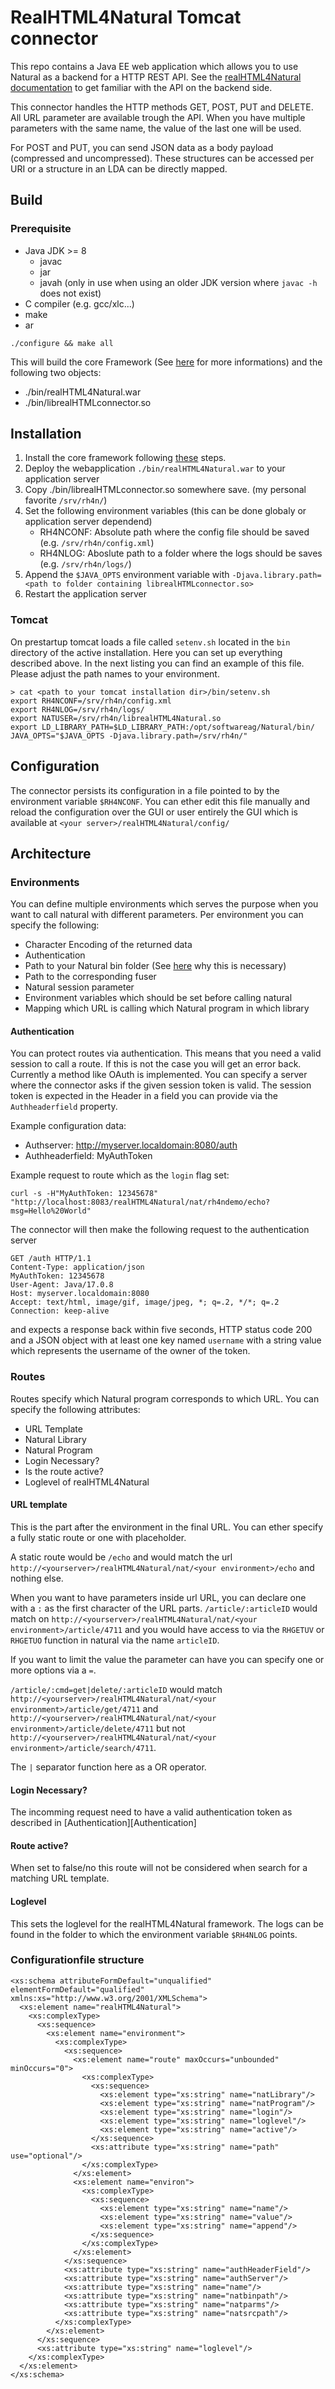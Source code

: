 # RealHTML4Natural Tomcat connector

This repo contains a Java EE web application which allows you to use Natural as a backend for a HTTP REST API. See the [realHTML4Natural documentation]() to get familiar with the API on the backend side.

This connector handles the HTTP methods GET, POST, PUT and DELETE. All URL parameter are available trough the API. When you have multiple parameters with the same name, the value of the last one will be used.

For POST and PUT, you can send JSON data as a body payload (compressed and uncompressed). These structures can be accessed per URI or a structure in an LDA can be directly mapped.


## Build
### Prerequisite

* Java JDK >= 8
  * javac
  * jar
  * javah (only in use when using an older JDK version where `javac -h` does not exist)
* C compiler (e.g. gcc/xlc...)
* make
* ar

```
./configure && make all
```

This will build the core Framework (See [here](https://github.com/audacity363/realHTML4NaturalCore#dependencies) for more informations) and the following two objects:

* ./bin/realHTML4Natural.war
* ./bin/librealHTMLconnector.so

## Installation

1. Install the core framework following [these](https://github.com/audacity363/realHTML4NaturalCore#installation) steps.
2. Deploy the webapplication `./bin/realHTML4Natural.war` to your application server
3. Copy ./bin/librealHTMLconnector.so somewhere save. (my personal favorite `/srv/rh4n/`)
4. Set the following environment variables (this can be done globaly or application server dependend)
   - RH4NCONF: Absolute path where the config file should be saved (e.g. `/srv/rh4n/config.xml`)
   - RH4NLOG: Aboslute path to a folder where the logs should be saves (e.g. `/srv/rh4n/logs/`)
5. Append the `$JAVA_OPTS` environment variable with `-Djava.library.path=<path to folder containing librealHTMLconnector.so>`
6. Restart the application server

### Tomcat
On prestartup tomcat loads a file called `setenv.sh` located in the `bin` directory of the active installation. Here you can set up everything described above. In the next listing you can find an example of this file. Please adjust the path names to your environment.
```
> cat <path to your tomcat installation dir>/bin/setenv.sh
export RH4NCONF=/srv/rh4n/config.xml
export RH4NLOG=/srv/rh4n/logs/
export NATUSER=/srv/rh4n/librealHTML4Natural.so
export LD_LIBRARY_PATH=$LD_LIBRARY_PATH:/opt/softwareag/Natural/bin/
JAVA_OPTS="$JAVA_OPTS -Djava.library.path=/srv/rh4n/"
```

## Configuration
The connector persists its configuration in a file pointed to by the environment variable `$RH4NCONF`. You can ether edit this file manually and reload the configuration over the GUI or user entirely the GUI which is available at `<your server>/realHTML4Natural/config/`

## Architecture
### Environments
You can define multiple environments which serves the purpose when you want to call natural with different parameters.
Per environment you can specify the following:

* Character Encoding of the returned data
* Authentication
* Path to your Natural bin folder (See [here](https://github.com/audacity363/realHTML4NaturalCore#realhtml4naturalnatcaller) why this is necessary) 
* Path to the corresponding fuser
* Natural session parameter
* Environment variables which should be set before calling natural
* Mapping which URL is calling which Natural program in which library

#### Authentication 
You can protect routes via authentication. This means that you need a valid session to call a route. If this is not the case you will get an error back. Currently a method like OAuth is implemented. You can specify a server where the connector asks if the given session token is valid. The session token is expected in the Header in a field you can provide via the `Authheaderfield` property.

Example configuration data:

* Authserver: http://myserver.localdomain:8080/auth
* Authheaderfield: MyAuthToken

Example request to route which as the `login` flag set:
```
curl -s -H"MyAuthToken: 12345678" "http://localhost:8083/realHTML4Natural/nat/rh4ndemo/echo?msg=Hello%20World"
```

The connector will then make the following request to the authentication server 

```
GET /auth HTTP/1.1
Content-Type: application/json
MyAuthToken: 12345678
User-Agent: Java/17.0.8
Host: myserver.localdomain:8080
Accept: text/html, image/gif, image/jpeg, *; q=.2, */*; q=.2
Connection: keep-alive
```

and expects a response back within five seconds, HTTP status code 200 and a JSON object with at least one key named `username` with a string value which represents the username of the owner of the token. 


### Routes
Routes specify which Natural program corresponds to which URL. You can specify the following attributes:

* URL Template
* Natural Library 
* Natural Program
* Login Necessary?
* Is the route active?
* Loglevel of realHTML4Natural

#### URL template
This is the part after the environment in the final URL. You can ether specify a fully static route or one with placeholder.

A static route would be `/echo` and would match the url `http://<yourserver>/realHTML4Natural/nat/<your environment>/echo` and nothing else.

When you want to have parameters inside url URL, you can declare one with a `:` as the first character of the URL parts. `/article/:articleID` would match on `http://<yourserver>/realHTML4Natural/nat/<your environment>/article/4711` and you would have access to via the `RHGETUV` or `RHGETUO` function in natural via the name `articleID`. 

If you want to limit the value the parameter can have you can specify one or more options via a `=`.

`/article/:cmd=get|delete/:articleID` would match `http://<yourserver>/realHTML4Natural/nat/<your environment>/article/get/4711` and `http://<yourserver>/realHTML4Natural/nat/<your environment>/article/delete/4711` but not `http://<yourserver>/realHTML4Natural/nat/<your environment>/article/search/4711`.

The `|` separator function here as a OR operator.

#### Login Necessary?

The incomming request need to have a valid authentication token as described in [Authentication][Authentication]

#### Route active? 

When set to false/no this route will not be considered when search for a matching URL template.

#### Loglevel

This sets the loglevel for the realHTML4Natural framework. The logs can be found in the folder to which the environment variable `$RH4NLOG` points.

### Configurationfile structure
```
<xs:schema attributeFormDefault="unqualified" elementFormDefault="qualified" xmlns:xs="http://www.w3.org/2001/XMLSchema">
  <xs:element name="realHTML4Natural">
    <xs:complexType>
      <xs:sequence>
        <xs:element name="environment">
          <xs:complexType>
            <xs:sequence>
              <xs:element name="route" maxOccurs="unbounded" minOccurs="0">
                <xs:complexType>
                  <xs:sequence>
                    <xs:element type="xs:string" name="natLibrary"/>
                    <xs:element type="xs:string" name="natProgram"/>
                    <xs:element type="xs:string" name="login"/>
                    <xs:element type="xs:string" name="loglevel"/>
                    <xs:element type="xs:string" name="active"/>
                  </xs:sequence>
                  <xs:attribute type="xs:string" name="path" use="optional"/>
                </xs:complexType>
              </xs:element>
              <xs:element name="environ">
                <xs:complexType>
                  <xs:sequence>
                    <xs:element type="xs:string" name="name"/>
                    <xs:element type="xs:string" name="value"/>
                    <xs:element type="xs:string" name="append"/>
                  </xs:sequence>
                </xs:complexType>
              </xs:element>
            </xs:sequence>
            <xs:attribute type="xs:string" name="authHeaderField"/>
            <xs:attribute type="xs:string" name="authServer"/>
            <xs:attribute type="xs:string" name="name"/>
            <xs:attribute type="xs:string" name="natbinpath"/>
            <xs:attribute type="xs:string" name="natparms"/>
            <xs:attribute type="xs:string" name="natsrcpath"/>
          </xs:complexType>
        </xs:element>
      </xs:sequence>
      <xs:attribute type="xs:string" name="loglevel"/>
    </xs:complexType>
  </xs:element>
</xs:schema>
```

